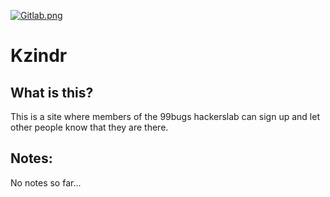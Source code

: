 
[![Gitlab.png](https://s30.postimg.org/lnc80yzbl/Gitlab.png)](https://postimg.org/image/d52rwmsst/)

# Kzindr
## What is this?
This is a site where members of the 99bugs hackerslab can sign up and let other
people know that they are there.

## Notes:
No notes so far...
